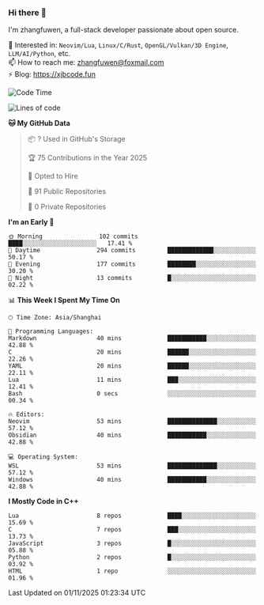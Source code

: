### Hi there 👋

I'm zhangfuwen, a full-stack developer passionate about open source.

🌱 Interested in: `Neovim/Lua`, `Linux/C/Rust`, `OpenGL/Vulkan/3D Engine`, `LLM/AI/Python`, etc.  
📫 How to reach me: zhangfuwen@foxmail.com  
⚡ Blog: https://xjbcode.fun 

<!--START_SECTION:waka-->
![Code Time](http://img.shields.io/badge/Code%20Time-114%20hrs%2035%20mins-blue)

![Lines of code](https://img.shields.io/badge/From%20Hello%20World%20I%27ve%20Written-65.3%20thousand%20lines%20of%20code-blue)

**🐱 My GitHub Data** 

> 📦 ? Used in GitHub's Storage 
 > 
> 🏆 75 Contributions in the Year 2025
 > 
> 💼 Opted to Hire
 > 
> 📜 91 Public Repositories 
 > 
> 🔑 0 Private Repositories 
 > 
**I'm an Early 🐤** 

```text
🌞 Morning                102 commits         ████░░░░░░░░░░░░░░░░░░░░░   17.41 % 
🌆 Daytime                294 commits         █████████████░░░░░░░░░░░░   50.17 % 
🌃 Evening                177 commits         ████████░░░░░░░░░░░░░░░░░   30.20 % 
🌙 Night                  13 commits          █░░░░░░░░░░░░░░░░░░░░░░░░   02.22 % 
```


📊 **This Week I Spent My Time On** 

```text
🕑︎ Time Zone: Asia/Shanghai

💬 Programming Languages: 
Markdown                 40 mins             ███████████░░░░░░░░░░░░░░   42.88 % 
C                        20 mins             ██████░░░░░░░░░░░░░░░░░░░   22.26 % 
YAML                     20 mins             ██████░░░░░░░░░░░░░░░░░░░   22.11 % 
Lua                      11 mins             ███░░░░░░░░░░░░░░░░░░░░░░   12.41 % 
Bash                     0 secs              ░░░░░░░░░░░░░░░░░░░░░░░░░   00.34 % 

🔥 Editors: 
Neovim                   53 mins             ██████████████░░░░░░░░░░░   57.12 % 
Obsidian                 40 mins             ███████████░░░░░░░░░░░░░░   42.88 % 

💻 Operating System: 
WSL                      53 mins             ██████████████░░░░░░░░░░░   57.12 % 
Windows                  40 mins             ███████████░░░░░░░░░░░░░░   42.88 % 
```

**I Mostly Code in C++** 

```text
Lua                      8 repos             ████░░░░░░░░░░░░░░░░░░░░░   15.69 % 
C                        7 repos             ███░░░░░░░░░░░░░░░░░░░░░░   13.73 % 
JavaScript               3 repos             █░░░░░░░░░░░░░░░░░░░░░░░░   05.88 % 
Python                   2 repos             █░░░░░░░░░░░░░░░░░░░░░░░░   03.92 % 
HTML                     1 repo              ░░░░░░░░░░░░░░░░░░░░░░░░░   01.96 % 
```




 Last Updated on 01/11/2025 01:23:34 UTC
<!--END_SECTION:waka-->
